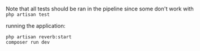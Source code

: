 Note that all tests should be ran in the pipeline since some don't work with `php artisan test`

running the application:
```
php artisan reverb:start
composer run dev
```
